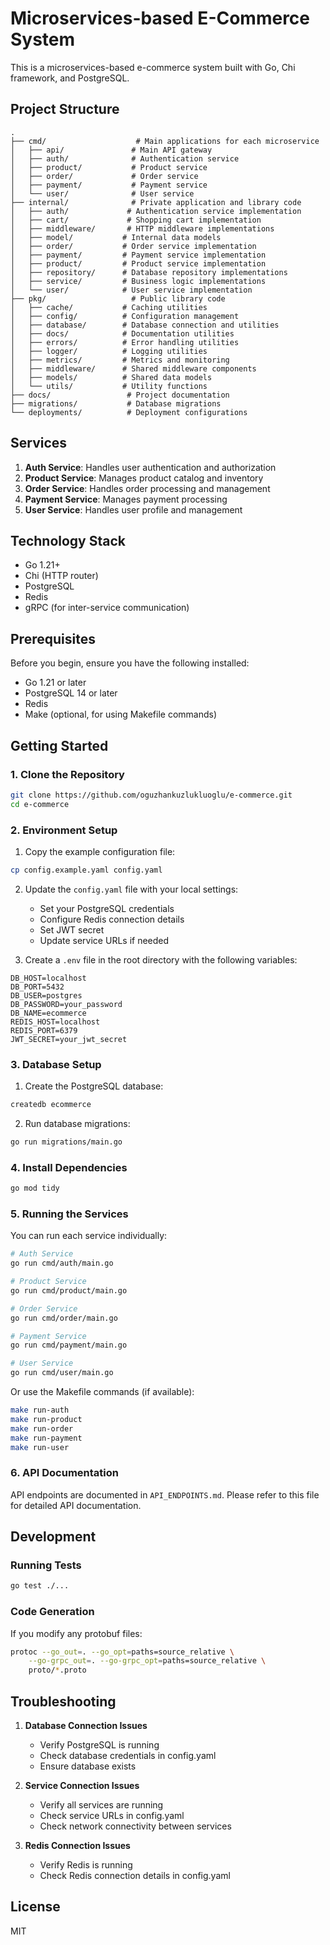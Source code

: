 # Microservices-based E-Commerce System

This is a microservices-based e-commerce system built with Go, Chi framework, and PostgreSQL.

## Project Structure

```
.
├── cmd/                    # Main applications for each microservice
│   ├── api/               # Main API gateway
│   ├── auth/              # Authentication service
│   ├── product/           # Product service
│   ├── order/             # Order service
│   ├── payment/           # Payment service
│   └── user/              # User service
├── internal/              # Private application and library code
│   ├── auth/             # Authentication service implementation
│   ├── cart/             # Shopping cart implementation
│   ├── middleware/       # HTTP middleware implementations
│   ├── model/           # Internal data models
│   ├── order/           # Order service implementation
│   ├── payment/         # Payment service implementation
│   ├── product/         # Product service implementation
│   ├── repository/      # Database repository implementations
│   ├── service/         # Business logic implementations
│   └── user/            # User service implementation
├── pkg/                   # Public library code
│   ├── cache/           # Caching utilities
│   ├── config/          # Configuration management
│   ├── database/        # Database connection and utilities
│   ├── docs/            # Documentation utilities
│   ├── errors/          # Error handling utilities
│   ├── logger/          # Logging utilities
│   ├── metrics/         # Metrics and monitoring
│   ├── middleware/      # Shared middleware components
│   ├── models/          # Shared data models
│   └── utils/           # Utility functions
├── docs/                 # Project documentation
├── migrations/           # Database migrations
└── deployments/          # Deployment configurations
```

## Services

1. **Auth Service**: Handles user authentication and authorization
2. **Product Service**: Manages product catalog and inventory
3. **Order Service**: Handles order processing and management
4. **Payment Service**: Manages payment processing
5. **User Service**: Handles user profile and management

## Technology Stack

- Go 1.21+
- Chi (HTTP router)
- PostgreSQL
- Redis
- gRPC (for inter-service communication)

## Prerequisites

Before you begin, ensure you have the following installed:
- Go 1.21 or later
- PostgreSQL 14 or later
- Redis
- Make (optional, for using Makefile commands)

## Getting Started

### 1. Clone the Repository
```bash
git clone https://github.com/oguzhankuzlukluoglu/e-commerce.git
cd e-commerce
```

### 2. Environment Setup

1. Copy the example configuration file:
```bash
cp config.example.yaml config.yaml
```

2. Update the `config.yaml` file with your local settings:
   - Set your PostgreSQL credentials
   - Configure Redis connection details
   - Set JWT secret
   - Update service URLs if needed

3. Create a `.env` file in the root directory with the following variables:
```env
DB_HOST=localhost
DB_PORT=5432
DB_USER=postgres
DB_PASSWORD=your_password
DB_NAME=ecommerce
REDIS_HOST=localhost
REDIS_PORT=6379
JWT_SECRET=your_jwt_secret
```

### 3. Database Setup

1. Create the PostgreSQL database:
```bash
createdb ecommerce
```

2. Run database migrations:
```bash
go run migrations/main.go
```

### 4. Install Dependencies

```bash
go mod tidy
```

### 5. Running the Services

You can run each service individually:

```bash
# Auth Service
go run cmd/auth/main.go

# Product Service
go run cmd/product/main.go

# Order Service
go run cmd/order/main.go

# Payment Service
go run cmd/payment/main.go

# User Service
go run cmd/user/main.go
```

Or use the Makefile commands (if available):
```bash
make run-auth
make run-product
make run-order
make run-payment
make run-user
```

### 6. API Documentation

API endpoints are documented in `API_ENDPOINTS.md`. Please refer to this file for detailed API documentation.

## Development

### Running Tests
```bash
go test ./...
```

### Code Generation
If you modify any protobuf files:
```bash
protoc --go_out=. --go_opt=paths=source_relative \
    --go-grpc_out=. --go-grpc_opt=paths=source_relative \
    proto/*.proto
```

## Troubleshooting

1. **Database Connection Issues**
   - Verify PostgreSQL is running
   - Check database credentials in config.yaml
   - Ensure database exists

2. **Service Connection Issues**
   - Verify all services are running
   - Check service URLs in config.yaml
   - Check network connectivity between services

3. **Redis Connection Issues**
   - Verify Redis is running
   - Check Redis connection details in config.yaml

## License

MIT 
